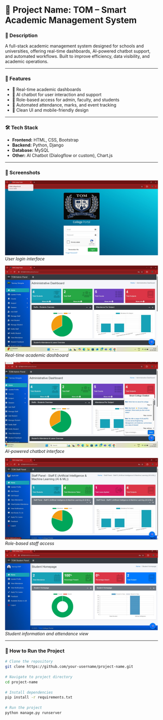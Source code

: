 # 🚀 Project Name: TOM – Smart Academic Management System

### 📖 Description
A full-stack academic management system designed for schools and universities, offering real-time dashboards, AI-powered chatbot support, and automated workflows. Built to improve efficiency, data visibility, and academic operations.

---

### 🧠 Features
- 🔹 Real-time academic dashboards
- 🔹 AI chatbot for user interaction and support
- 🔹 Role-based access for admin, faculty, and students
- 🔹 Automated attendance, marks, and event tracking
- 🔹 Clean UI and mobile-friendly design

---

### 🛠️ Tech Stack
- **Frontend:** HTML, CSS, Bootstrap
- **Backend:** Python, Django
- **Database:** MySQL
- **Other:** AI Chatbot (Dialogflow or custom), Chart.js

---

### 📸 Screenshots

![Login Panel](login_panel.jpg)  
*User login interface*

![Dashboard](dashboard.jpg)  
*Real-time academic dashboard*

![Chatbot](chatbot.jpg)  
*AI-powered chatbot interface*

![Staff Panel](staff_panel.jpg)  
*Role-based staff access*

![Student Page](student_page.jpg)  
*Student information and attendance view*


---

### 🚀 How to Run the Project
```bash
# Clone the repository
git clone https://github.com/your-username/project-name.git

# Navigate to project directory
cd project-name

# Install dependencies
pip install -r requirements.txt

# Run the project
python manage.py runserver
